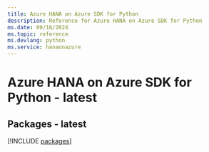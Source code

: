 ```yaml
---
title: Azure HANA on Azure SDK for Python
description: Reference for Azure HANA on Azure SDK for Python
ms.date: 09/18/2024
ms.topic: reference
ms.devlang: python
ms.service: hanaonazure
---
```

# Azure HANA on Azure SDK for Python - latest
## Packages - latest
[!INCLUDE [packages](hana-on-azure-index.md)]